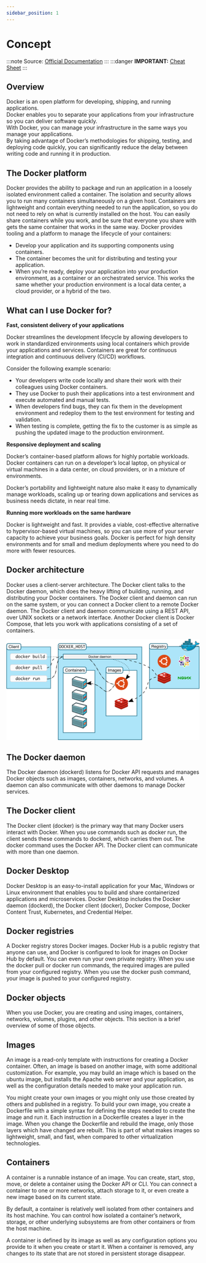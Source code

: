 ```yaml
---
sidebar_position: 1
---
```


# Concept

:::note
Source: [Official Documentation](https://docs.docker.com/get-started/overview/)
:::
:::danger
**IMPORTANT:** [Cheat Sheet](https://dockerlabs.collabnix.com/docker/cheatsheet/)
:::


## Overview

Docker is an open platform for developing, shipping, and running applications. <br />
Docker enables you to separate your applications from your infrastructure so you can deliver software quickly. <br />
With Docker, you can manage your infrastructure in the same ways you manage your applications. <br />
By taking advantage of Docker’s methodologies for shipping, testing, and deploying code quickly, you can significantly reduce the delay between writing code and running it in production.

## The Docker platform

Docker provides the ability to package and run an application in a loosely isolated environment called a container. The isolation and security allows you to run many containers simultaneously on a given host. Containers are lightweight and contain everything needed to run the application, so you do not need to rely on what is currently installed on the host. You can easily share containers while you work, and be sure that everyone you share with gets the same container that works in the same way.
Docker provides tooling and a platform to manage the lifecycle of your containers:
- Develop your application and its supporting components using containers.
- The container becomes the unit for distributing and testing your application.
- When you’re ready, deploy your application into your production environment, as a container or an orchestrated service. This works the same whether your production environment is a local data center, a cloud provider, or a hybrid of the two.

## What can I use Docker for?

**Fast, consistent delivery of your applications**

Docker streamlines the development lifecycle by allowing developers to work in standardized environments using local containers which provide your applications and services. 
Containers are great for continuous integration and continuous delivery (CI/CD) workflows.

Consider the following example scenario:

- Your developers write code locally and share their work with their colleagues using Docker containers.
- They use Docker to push their applications into a test environment and execute automated and manual tests.
- When developers find bugs, they can fix them in the development environment and redeploy them to the test environment for testing and validation.
- When testing is complete, getting the fix to the customer is as simple as pushing the updated image to the production environment.

**Responsive deployment and scaling**

Docker’s container-based platform allows for highly portable workloads. 
Docker containers can run on a developer’s local laptop, on physical or virtual machines in a data center, 
on cloud providers, or in a mixture of environments.

Docker’s portability and lightweight nature also make it easy to dynamically manage workloads, 
scaling up or tearing down applications and services as business needs dictate, in near real time.

**Running more workloads on the same hardware**

Docker is lightweight and fast. It provides a viable, cost-effective alternative to hypervisor-based virtual machines, 
so you can use more of your server capacity to achieve your business goals. 
Docker is perfect for high density environments and for small and medium deployments where you need to do more with fewer resources.

## Docker architecture

Docker uses a client-server architecture. 
The Docker client talks to the Docker daemon, which does the heavy lifting of building, running, and distributing your Docker containers. 
The Docker client and daemon can run on the same system, or you can connect a Docker client to a remote Docker daemon. 
The Docker client and daemon communicate using a REST API, over UNIX sockets or a network interface. 
Another Docker client is Docker Compose, that lets you work with applications consisting of a set of containers.

![Docker Architecture](/img/cloud-for-ai/architecture.svg "Docker Architecture")

## The Docker daemon

The Docker daemon (dockerd) listens for Docker API requests and manages Docker objects such as images, containers, networks, and volumes. 
A daemon can also communicate with other daemons to manage Docker services.

## The Docker client

The Docker client (docker) is the primary way that many Docker users interact with Docker.
When you use commands such as docker run, the client sends these commands to dockerd, which carries them out.
The docker command uses the Docker API. The Docker client can communicate with more than one daemon.

## Docker Desktop
Docker Desktop is an easy-to-install application for your Mac, Windows or Linux environment that enables you to build and share containerized applications and microservices. 
Docker Desktop includes the Docker daemon (dockerd), the Docker client (docker), Docker Compose, Docker Content Trust, Kubernetes, and Credential Helper.

## Docker registries

A Docker registry stores Docker images. Docker Hub is a public registry that anyone can use, and Docker is configured to look for images on Docker Hub by default.
You can even run your own private registry.
When you use the docker pull or docker run commands, the required images are pulled from your configured registry. 
When you use the docker push command, your image is pushed to your configured registry.

## Docker objects
When you use Docker, you are creating and using images, containers, networks, volumes, plugins, and other objects. 
This section is a brief overview of some of those objects.

## Images
An image is a read-only template with instructions for creating a Docker container. 
Often, an image is based on another image, with some additional customization. 
For example, you may build an image which is based on the ubuntu image, but installs the Apache web server and your application, 
as well as the configuration details needed to make your application run.

You might create your own images or you might only use those created by others and published in a registry. 
To build your own image, you create a Dockerfile with a simple syntax for defining the steps needed to create the image and run it. 
Each instruction in a Dockerfile creates a layer in the image. 
When you change the Dockerfile and rebuild the image, only those layers which have changed are rebuilt. 
This is part of what makes images so lightweight, small, and fast, when compared to other virtualization technologies.

## Containers

A container is a runnable instance of an image. 
You can create, start, stop, move, or delete a container using the Docker API or CLI. 
You can connect a container to one or more networks, attach storage to it, or even create a new image based on its current state.

By default, a container is relatively well isolated from other containers and its host machine. 
You can control how isolated a container’s network, storage, or other underlying subsystems are from other containers or from the host machine.

A container is defined by its image as well as any configuration options you provide to it when you create or start it. 
When a container is removed, any changes to its state that are not stored in persistent storage disappear.